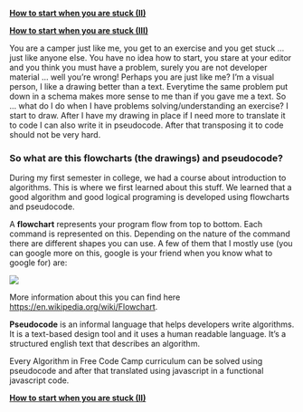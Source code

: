 **[How to start when you are stuck (II)](https://github.com/FreeCodeCamp/freecodecamp/wiki/How-to-start-when-you-are-stuck-(II))**

**[How to start when you are stuck (III)](https://github.com/FreeCodeCamp/freecodecamp/wiki/How-to-start-when-you-are-stuck-(III))**

You are a camper just like me, you get to an exercise and you get stuck … just like anyone else. You have no idea how to start, you stare at your editor and you think you must have a problem, surely you are not developer material … well you’re wrong!  Perhaps you are just like me? I’m a visual person, I like a drawing better than a text. Everytime the same problem put down in a schema makes more sense to me than if you gave me a text. So … what do I do when I have problems solving/understanding an exercise? I start to draw. After I have my drawing in place if I need more to translate it to code I can also write it in pseudocode. After that transposing it to code should not be very hard. 

### So what are this flowcharts (the drawings) and pseudocode?

During my first semester in college, we had a course about introduction to algorithms. This is where we first learned about this stuff. We learned that a good algorithm and good logical programing is developed using flowcharts and pseudocode.

A **flowchart** represents your program flow from top to bottom. Each command is represented on this. Depending on the nature of the command there are different shapes you can use. A few of them that I mostly use (you can google more on this, google is your friend when you know what to google for) are:

![](http://biancamihai.github.io/img/flowchart-theory.png)

More information about this you can find here https://en.wikipedia.org/wiki/Flowchart.

**Pseudocode** is an informal language that helps developers write algorithms. It is a text-based design tool and it uses a human readable language. It’s a structured english text that describes an algorithm. 

Every Algorithm in Free Code Camp curriculum can be solved using pseudocode and after that translated using javascript in a functional javascript code.

**[How to start when you are stuck (II)](https://github.com/FreeCodeCamp/freecodecamp/wiki/How-to-start-when-you-are-stuck-(II))**